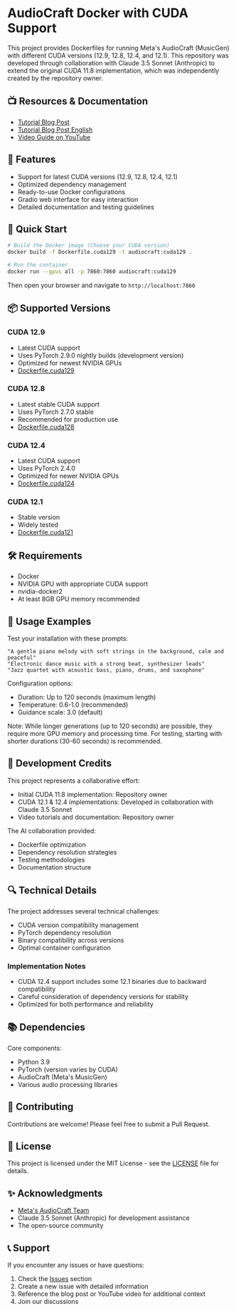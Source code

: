 # AudioCraft Docker with CUDA Support

This project provides Dockerfiles for running Meta's AudioCraft (MusicGen) with different CUDA versions (12.9, 12.8, 12.4, and 12.1). This repository was developed through collaboration with Claude 3.5 Sonnet (Anthropic) to extend the original CUDA 11.8 implementation, which was independently created by the repository owner.

## 📺 Resources & Documentation

- [Tutorial Blog Post](https://minokamo.tokyo/2023/10/08/6321/)
- [Tutorial Blog Post English](https://betelgeuse.work/audiocraft-docker/)
- [Video Guide on YouTube](https://youtu.be/r13qBmuFtRM)

## 🌟 Features

- Support for latest CUDA versions (12.9, 12.8, 12.4, 12.1)
- Optimized dependency management
- Ready-to-use Docker configurations
- Gradio web interface for easy interaction
- Detailed documentation and testing guidelines

## 🚀 Quick Start

```bash
# Build the Docker image (Choose your CUDA version)
docker build -f Dockerfile.cuda129 -t audiocraft:cuda129 .

# Run the container
docker run --gpus all -p 7860:7860 audiocraft:cuda129
```

Then open your browser and navigate to `http://localhost:7860`

## 📦 Supported Versions

### CUDA 12.9
- Latest CUDA support
- Uses PyTorch 2.9.0 nightly builds (development version)
- Optimized for newest NVIDIA GPUs
- [Dockerfile.cuda129](./Dockerfile.cuda129)

### CUDA 12.8
- Latest stable CUDA support
- Uses PyTorch 2.7.0 stable
- Recommended for production use
- [Dockerfile.cuda128](./Dockerfile.cuda128)

### CUDA 12.4
- Latest CUDA support
- Uses PyTorch 2.4.0
- Optimized for newer NVIDIA GPUs
- [Dockerfile.cuda124](./Dockerfile.cuda124)

### CUDA 12.1
- Stable version
- Widely tested
- [Dockerfile.cuda121](./Dockerfile.cuda121)

## 🛠️ Requirements

- Docker
- NVIDIA GPU with appropriate CUDA support
- nvidia-docker2
- At least 8GB GPU memory recommended

## 🎵 Usage Examples

Test your installation with these prompts:

```text
"A gentle piano melody with soft strings in the background, calm and peaceful"
"Electronic dance music with a strong beat, synthesizer leads"
"Jazz quartet with acoustic bass, piano, drums, and saxophone"
```

Configuration options:
- Duration: Up to 120 seconds (maximum length)
- Temperature: 0.6-1.0 (recommended)
- Guidance scale: 3.0 (default)

Note: While longer generations (up to 120 seconds) are possible, they require more GPU memory and processing time. For testing, starting with shorter durations (30-60 seconds) is recommended.

## 🤖 Development Credits

This project represents a collaborative effort:

- Initial CUDA 11.8 implementation: Repository owner
- CUDA 12.1 & 12.4 implementations: Developed in collaboration with Claude 3.5 Sonnet
- Video tutorials and documentation: Repository owner

The AI collaboration provided:
- Dockerfile optimization
- Dependency resolution strategies
- Testing methodologies
- Documentation structure

## 🔍 Technical Details

The project addresses several technical challenges:
- CUDA version compatibility management
- PyTorch dependency resolution
- Binary compatibility across versions
- Optimal container configuration

### Implementation Notes
- CUDA 12.4 support includes some 12.1 binaries due to backward compatibility
- Careful consideration of dependency versions for stability
- Optimized for both performance and reliability

## 📚 Dependencies

Core components:
- Python 3.9
- PyTorch (version varies by CUDA)
- AudioCraft (Meta's MusicGen)
- Various audio processing libraries

## 🤝 Contributing

Contributions are welcome! Please feel free to submit a Pull Request.

## 📝 License

This project is licensed under the MIT License - see the [LICENSE](LICENSE) file for details.

## ✨ Acknowledgments

- [Meta's AudioCraft Team](https://github.com/facebookresearch/audiocraft)
- Claude 3.5 Sonnet (Anthropic) for development assistance
- The open-source community

## 📞 Support

If you encounter any issues or have questions:
1. Check the [Issues](../../issues) section
2. Create a new issue with detailed information
3. Reference the blog post or YouTube video for additional context
4. Join our discussions